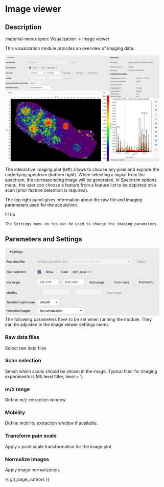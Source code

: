 # Image viewer

## Description

:material-menu-open: Visualization  → Image viewer

This visualization module provides an overview of imaging data.

![viewer](image_viewer.png)

The interactive imaging plot (left) allows to choose any pixel and explore the underlying spectrum (bottom right). When selecting a signal from the spectrum, the corresponding image will be generated. In *Spectrum options* menu, the user can choose a feature from a feature list to be depicted on a scan (prior feature detection is required).

The top right panel gives information about the raw file and imaging parameters used for the acquisition.

!!! tip
    
    The Settings menu on top can be used to change the imaging parameters.

## Parameters and Settings

![settings](settings.png)
The following parameters have to be set when running the module. They can be adjusted in the image viewer settings menu.

### Raw data files ###
Select raw data files

### Scan selection ###
Select which scans should be shown in the image. Typical filter for imaging experiments is MS level filter, level = 1. 

### m/z range ###
Define m/z extraction window.

### Mobility ###
Define mobility extraction window if available.

### Transform pain scale ###
Apply a paint scale transformation for the image plot.

### Normalize images ###
Apply image normalization. 


{{ git_page_authors }}